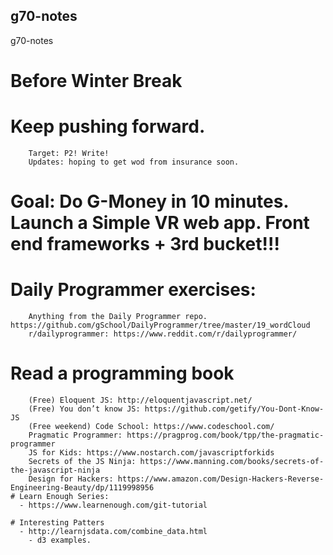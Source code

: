 ## g70-notes
g70-notes


# Before Winter Break

   # Keep pushing forward.
        Target: P2! Write!
        Updates: hoping to get wod from insurance soon.
        
   # Goal: Do G-Money in 10 minutes. Launch a Simple VR web app. Front end frameworks + 3rd bucket!!! 

   # Daily Programmer exercises:
        Anything from the Daily Programmer repo. https://github.com/gSchool/DailyProgrammer/tree/master/19_wordCloud
        r/dailyprogrammer: https://www.reddit.com/r/dailyprogrammer/

   # Read a programming book
        (Free) Eloquent JS: http://eloquentjavascript.net/
        (Free) You don’t know JS: https://github.com/getify/You-Dont-Know-JS
        (Free weekend) Code School: https://www.codeschool.com/
        Pragmatic Programmer: https://pragprog.com/book/tpp/the-pragmatic-programmer
        JS for Kids: https://www.nostarch.com/javascriptforkids
        Secrets of the JS Ninja: https://www.manning.com/books/secrets-of-the-javascript-ninja
        Design for Hackers: https://www.amazon.com/Design-Hackers-Reverse-Engineering-Beauty/dp/1119998956
    # Learn Enough Series:
      - https://www.learnenough.com/git-tutorial

    # Interesting Patters
      - http://learnjsdata.com/combine_data.html
        - d3 examples.

